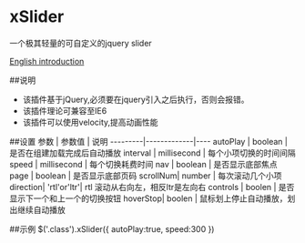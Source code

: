 # xSlider
一个极其轻量的可自定义的jquery slider

[English introduction](https://github.com/ShangXinbo/xSlider/blob/master/README.md)

##说明
* 该插件基于jQuery,必须要在jquery引入之后执行，否则会报错。
* 该插件理论可兼容至IE6
* 该插件可以使用velocity,提高动画性能


##设置
参数     | 参数值      | 说明
---------|-------------|----
autoPlay | boolean     | 是否在组建加载完成后自动播放
interval | millisecond | 每个小项切换的时间间隔
speed    | millisecond | 每个切换耗费时间
nav      | boolean     | 是否显示底部焦点
page     | boolean     | 是否显示底部页码
scrollNum| number      | 每次滚动几个小项
direction| 'rtl'or'ltr'| rtl 滚动从右向左，相反ltr是左向右
controls | boolen      | 是否显示下一个和上一个的切换按钮 
hoverStop| boolen      | 鼠标划上停止自动播放，划出继续自动播放 

##示例
$('.class').xSlider({
    autoPlay:true,
    speed:300
})
